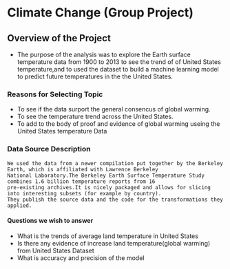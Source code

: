 # Climate Change (Group Project)
## Overview of the Project
  * The purpose of the analysis was to explore the Earth surface temperature data from 1900 to 2013 to see the trend of 
    of United States temperature,and to used the dataset to build a machine learning model to predict future temperatures in the 
    the United States.
    
### Reasons for Selecting Topic
  * To see if the data surport the general consencus of global warming.
  * To see the temperature trend across the United States.
  * To add to the body of proof and evidence of global warming useing the United States temperature Data

### Data Source Description
    We used the data from a newer compilation put together by the Berkeley Earth, which is affiliated with Lawrence Berkeley
    National Laboratory.The Berkeley Earth Surface Temperature Study combines 1.6 billion temperature reports from 16 
    pre-existing archives.It is nicely packaged and allows for slicing into interesting subsets (for example by country). 
    They publish the source data and the code for the transformations they applied.

#### Questions we wish to answer
   * What is the trends of  average land temperature in United States
   * Is there any evidence of increase land temperature(global warming) from United States Dataset
   * What is accuracy and precision of the model
